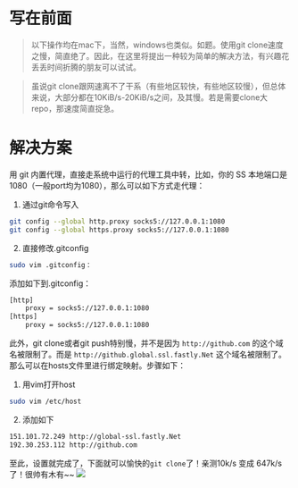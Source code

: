 # 写在前面
> 以下操作均在mac下，当然，windows也类似。如题。使用git clone速度之慢，简直绝了。因此，在这里将提出一种较为简单的解决方法，有兴趣花丢丢时间折腾的朋友可以试试。

> 虽说git clone跟网速离不了干系（有些地区较快，有些地区较慢），但总体来说，大部分都在10KiB/s-20KiB/s之间，及其慢。若是需要clone大repo，那速度简直捉急。

# 解决方案

用 git 内置代理，直接走系统中运行的代理工具中转，比如，你的 SS 本地端口是 1080（一般port均为1080），那么可以如下方式走代理：

1. 通过git命令写入

```bash
git config --global http.proxy socks5://127.0.0.1:1080
git config --global https.proxy socks5://127.0.0.1:1080
```

2. 直接修改.gitconfig


```bash
sudo vim .gitconfig：
```
添加如下到.gitconfig：

```bash
[http]
    proxy = socks5://127.0.0.1:1080
[https]
    proxy = socks5://127.0.0.1:1080
```
此外，git clone或者git push特别慢，并不是因为 `http://github.com` 的这个域名被限制了。而是 `http://github.global.ssl.fastly.Net` 这个域名被限制了。那么可以在hosts文件里进行绑定映射。步骤如下：

1. 用vim打开host

```bash
sudo vim /etc/host
```
2. 添加如下

```bash
151.101.72.249 http://global-ssl.fastly.Net
192.30.253.112 http://github.com
```

至此，设置就完成了，下面就可以愉快的`git clone`了！亲测10k/s 变成 647k/s了！很帅有木有~~
![](http://cdn.liuzuann.com/1651f57bcde_git_clone.png-thin)
